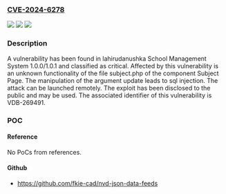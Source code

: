 ### [CVE-2024-6278](https://cve.mitre.org/cgi-bin/cvename.cgi?name=CVE-2024-6278)
![](https://img.shields.io/static/v1?label=Product&message=School%20Management%20System&color=blue)
![](https://img.shields.io/static/v1?label=Version&message=%3D%201.0.0%20&color=brighgreen)
![](https://img.shields.io/static/v1?label=Vulnerability&message=CWE-89%20SQL%20Injection&color=brighgreen)

### Description

A vulnerability has been found in lahirudanushka School Management System 1.0.0/1.0.1 and classified as critical. Affected by this vulnerability is an unknown functionality of the file subject.php of the component Subject Page. The manipulation of the argument update leads to sql injection. The attack can be launched remotely. The exploit has been disclosed to the public and may be used. The associated identifier of this vulnerability is VDB-269491.

### POC

#### Reference
No PoCs from references.

#### Github
- https://github.com/fkie-cad/nvd-json-data-feeds

